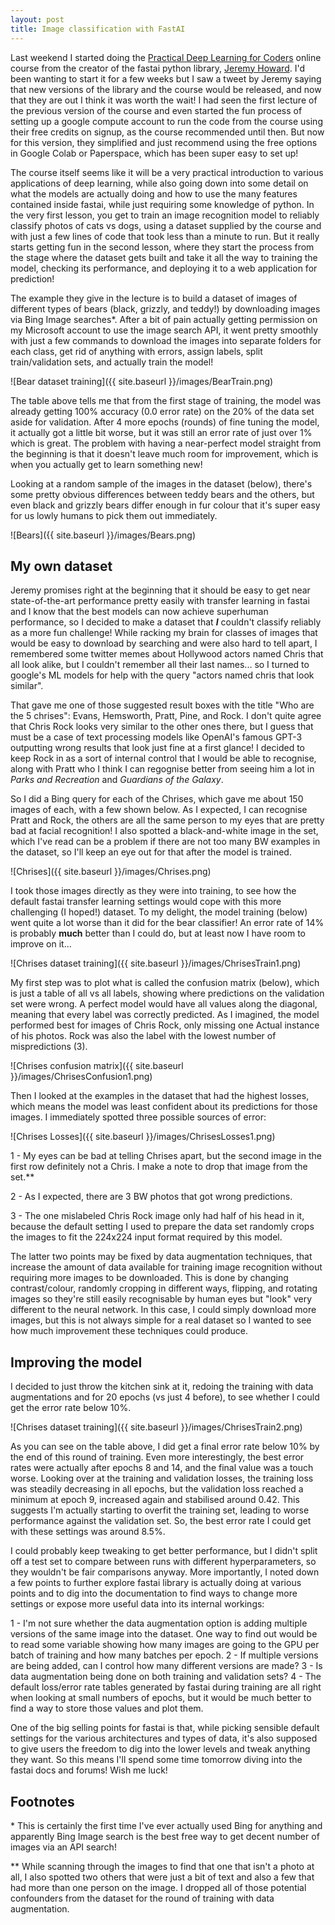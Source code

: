 ```yaml
---
layout: post
title: Image classification with FastAI
---
```


Last weekend I started doing the [Practical Deep Learning for Coders](https://course.fast.ai/) online course from the creator of the fastai python library, [Jeremy Howard](https://twitter.com/jeremyphoward). I'd been wanting to start it for a few weeks but I saw a tweet by Jeremy saying that new versions of the library and the course would be released, and now that they are out I think it was worth the wait! I had seen the first lecture of the previous version of the course and even started the fun process of setting up a google compute account to run the code from the course using their free credits on signup, as the course recommended until then. But now for this version, they simplified and just recommend using the free options in Google Colab or Paperspace, which has been super easy to set up!

The course itself seems like it will be a very practical introduction to various applications of deep learning, while also going down into some detail on what the models are actually doing and how to use the many features contained inside fastai, while just requiring some knowledge of python. In the very first lesson, you get to train an image recognition model to reliably classify photos of cats vs dogs, using a dataset supplied by the course and with just a few lines of code that took less than a minute to run. But it really starts getting fun in the second lesson, where they start the process from the stage where the dataset gets built and take it all the way to training the model, checking its performance, and deploying it to a web application for prediction!

The example they give in the lecture is to build a dataset of images of different types of bears (black, grizzly, and teddy!) by downloading images via Bing Image searches\*. After a bit of pain actually getting permission on my Microsoft account to use the image search API, it went pretty smoothly with just a few commands to download the images into separate folders for each class, get rid of anything with errors, assign labels, split train/validation sets, and actually train the model!

![Bear dataset training]({{ site.baseurl }}/images/BearTrain.png)

The table above tells me that from the first stage of training, the model was already getting 100% accuracy (0.0 error rate) on the 20% of the data set aside for validation. After 4 more epochs (rounds) of fine tuning the model, it actually got a little bit worse, but it was still an error rate of just over 1% which is great. The problem with having a near-perfect model straight from the beginning is that it doesn't leave much room for improvement, which is when you actually get to learn something new!

Looking at a random sample of the images in the dataset (below), there's some pretty obvious differences between teddy bears and the others, but even black and grizzly bears differ enough in fur colour that it's super easy for us lowly humans to pick them out immediately.

![Bears]({{ site.baseurl }}/images/Bears.png)

## My own dataset

Jeremy promises right at the beginning that it should be easy to get near state-of-the-art performance pretty easily with transfer learning in fastai and I know that the best models can now achieve superhuman performance, so I decided to make a dataset that ***I*** couldn't classify reliably as a more fun challenge! While racking my brain for classes of images that would be easy to download by searching and were also hard to tell apart, I remembered some twitter memes about Hollywood actors named Chris that all look alike, but I couldn't remember all their last names... so I turned to google's ML models for help with the query "actors named chris that look similar".

That gave me one of those suggested result boxes with the title "Who are the 5 chrises": Evans, Hemsworth, Pratt, Pine, and Rock. I don't quite agree that Chris Rock looks very similar to the other ones there, but I guess that must be a case of text processing models like OpenAI's famous GPT-3 outputting wrong results that look just fine at a first glance! I decided to keep Rock in as a sort of internal control that I would be able to recognise, along with Pratt who I think I can regognise better from seeing him a lot in *Parks and Recreation* and *Guardians of the Galaxy*.

So I did a Bing query for each of the Chrises, which gave me about 150 images of each, with a few shown below. As I expected, I can recognise Pratt and Rock, the others are all the same person to my eyes that are pretty bad at facial recognition! I also spotted a black-and-white image in the set, which I've read can be a problem if there are not too many BW examples in the dataset, so I'll keep an eye out for that after the model is trained.

![Chrises]({{ site.baseurl }}/images/Chrises.png)

I took those images directly as they were into training, to see how the default fastai transfer learning settings would cope with this more challenging (I hoped!) dataset. To my delight, the model training (below) went quite a lot worse than it did for the bear classifier! An error rate of 14% is probably **much** better than I could do, but at least now I have room to improve on it...

![Chrises dataset training]({{ site.baseurl }}/images/ChrisesTrain1.png)

My first step was to plot what is called the confusion matrix (below), which is just a table of all vs all labels, showing where predictions on the validation set were wrong. A perfect model would have all values along the diagonal, meaning that every label was correctly predicted. As I imagined, the model performed best for images of Chris Rock, only missing one Actual instance of his photos. Rock was also the label with the lowest number of mispredictions (3).

![Chrises confusion matrix]({{ site.baseurl }}/images/ChrisesConfusion1.png)

Then I looked at the examples in the dataset that had the highest losses, which means the model was least confident about its predictions for those images. I immediately spotted three possible sources of error:

![Chrises Losses]({{ site.baseurl }}/images/ChrisesLosses1.png)

1 - My eyes can be bad at telling Chrises apart, but the second image in the first row definitely not a Chris. I make a note to drop that image from the set.\*\*

2 - As I expected, there are 3 BW photos that got wrong predictions.

3 - The one mislabeled Chris Rock image only had half of his head in it, because the default setting I used to prepare the data set randomly crops the images to fit the 224x224 input format required by this model.

The latter two points may be fixed by data augmentation techniques, that increase the amount of data available for training image recognition without requiring more images to be downloaded. This is done by changing contrast/colour, randomly cropping in different ways, flipping, and rotating images so they're still easily recognisable by human eyes but "look" very different to the neural network. In this case, I could simply download more images, but this is not always simple for a real dataset so I wanted to see how much improvement these techniques could produce.

## Improving the model

I decided to just throw the kitchen sink at it, redoing the training with data augmentations and for 20 epochs (vs just 4 before), to see whether I could get the error rate below 10%.

![Chrises dataset training]({{ site.baseurl }}/images/ChrisesTrain2.png)

As you can see on the table above, I did get a final error rate below 10% by the end of this round of training. Even more interestingly, the best error rates were actually after epochs 8 and 14, and the final value was a touch worse. Looking over at the training and validation losses, the training loss was steadily decreasing in all epochs, but the validation loss reached a minimum at epoch 9, increased again and stabilised around 0.42. This suggests I'm actually starting to overfit the training set, leading to worse performance against the validation set. So, the best error rate I could get with these settings was around 8.5%.

I could probably keep tweaking to get better performance, but I didn't split off a test set to compare between runs with different hyperparameters, so they wouldn't be fair comparisons anyway. More importantly, I noted down a few points to further explore fastai library is actually doing at various points and to dig into the documentation to find ways to change more settings or expose more useful data into its internal workings:

1 - I'm not sure whether the data augmentation option is adding multiple versions of the same image into the dataset. One way to find out would be to read some variable showing how many images are going to the GPU per batch of training and how many batches per epoch.
2 - If multiple versions are being added, can I control how many different versions are made?
3 - Is data augmentation being done on both training and validation sets?
4 - The default loss/error rate tables generated by fastai during training are all right when looking at small numbers of epochs, but it would be much better to find a way to store those values and plot them.

One of the big selling points for fastai is that, while picking sensible default settings for the various architectures and types of data, it's also supposed to give users the freedom to dig into the lower levels and tweak anything they want. So this means I'll spend some time tomorrow diving into the fastai docs and forums! Wish me luck!

## Footnotes
\* This is certainly the first time I've ever actually used Bing for anything and apparently Bing Image search is the best free way to get decent number of images via an API search!

\*\* While scanning through the images to find that one that isn't a photo at all, I also spotted two others that were just a bit of text and also a few that had more than one person on the image. I dropped all of those potential confounders from the dataset for the round of training with data augmentation.
